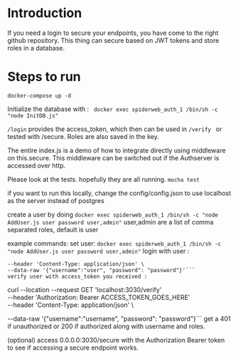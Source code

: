 # Introduction 
If you need a login to secure your endpoints, you have come to the right github repository. 
This thing can secure based on JWT tokens and store roles in a database. 
# Steps to run 
 ```docker-compose up -d```
 
Initialize the database with : ``` docker exec spiderweb_auth_1 /bin/sh -c "node InitDB.js"```

```/login``` provides the access_token, which then can be used in ```/verify ``` or tested with /secure. Roles are also saved in the key. 

The entire index.js is a demo of how to integrate directly using middleware on this.secure. This middleware can be switched out if the Authserver is accessed over http. 

Please look at the tests. hopefully they are all running. ``` mocha test ```

if you want to run this locally, change the config/config.json to use localhost as the server instead of postgres

create a user by doing  ``` docker exec spiderweb_auth_1 /bin/sh -c "node AddUser.js user password user,admin" ``` user,admin are a list of comma separated roles, default is user

example commands: 
set user: 
``` docker exec spiderweb_auth_1 /bin/sh -c "node AddUser.js user password user,admin" ```
login with user : 
``` curl --location --request POST '0.0.0.0:3030/login' \
--header 'Content-Type: application/json' \
--data-raw '{"username":"user", "password": "password"}'```
verify user with access_token you received : 
```
curl --location --request GET 'localhost:3030/verify' \
--header 'Authorization: Bearer ACCESS_TOKEN_GOES_HERE' \
--header 'Content-Type: application/json' \

--data-raw '{"username":"username", "password": "password"}```
get a 401 if unauthorized or 200 if authorized along with username and roles. 

(optional) access 0.0.0.0:3030/secure with the Authorization Bearer token to see if accessing a secure endpoint works. 


